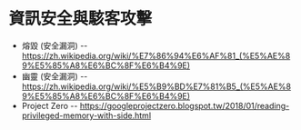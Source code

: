 # 資訊安全與駭客攻擊

* 熔毀 (安全漏洞) -- https://zh.wikipedia.org/wiki/%E7%86%94%E6%AF%81_(%E5%AE%89%E5%85%A8%E6%BC%8F%E6%B4%9E)
* 幽靈 (安全漏洞) -- https://zh.wikipedia.org/wiki/%E5%B9%BD%E7%81%B5_(%E5%AE%89%E5%85%A8%E6%BC%8F%E6%B4%9E)
* Project Zero -- https://googleprojectzero.blogspot.tw/2018/01/reading-privileged-memory-with-side.html